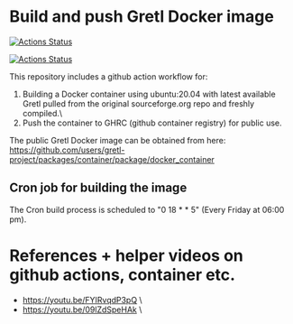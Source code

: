 # Build and push Gretl Docker image
[![Actions Status](https://github.com/gretl-project/build_push_container/workflows/Publish%20Docker%20Image/badge.svg)](https://github.com/gretl-project/build_push_container/actions)

[![Actions Status](https://github.com/gretl-project/build_push_container/workflows/Greetings/badge.svg)](https://github.com/gretl-project/build_push_container/actions)

This repository includes a github action workflow for:

1) Building a Docker container using ubuntu:20.04 with latest available Gretl pulled from the original sourceforge.org repo and freshly compiled.\
2) Push the container to GHRC (github container registry) for public use.

The public Gretl Docker image can be obtained from here:
https://github.com/users/gretl-project/packages/container/package/docker_container


## Cron job for building the image
The Cron build process is scheduled to "0 18 * * 5" (Every Friday at 06:00 pm).


# References + helper videos on github actions, container etc.
- https://youtu.be/FYIRvqdP3pQ \
- https://youtu.be/09lZdSpeHAk \
